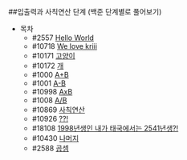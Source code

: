 ##입출력과 사칙연산 단계 (백준 단계별로 풀어보기)

* 목차
  * #2557   [Hello World](https://www.acmicpc.net/problem/2557)
  * #10718  [We love kriii](https://www.acmicpc.net/problem/10718)
  * #10171  [고양이](https://www.acmicpc.net/problem/10171)
  * #10172  [개](https://www.acmicpc.net/problem/10172)
  * #1000   [A+B](https://www.acmicpc.net/problem/1000)
  * #1001   [A-B](https://www.acmicpc.net/problem/1001)
  * #10998  [AxB](https://www.acmicpc.net/problem/10998)
  * #1008   [A/B](https://www.acmicpc.net/problem/1008)
  * #10869  [사칙연산](https://www.acmicpc.net/problem/10869)
  * #10926  [??!](https://www.acmicpc.net/problem/10926)
  * #18108  [1998년생인 내가 태국에서는 2541년생?!](https://www.acmicpc.net/problem/18108)
  * #10430  [나머지](https://www.acmicpc.net/problem/10430)
  * #2588   [곱셈](https://www.acmicpc.net/problem/2588)
